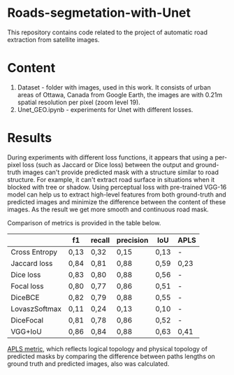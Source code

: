 # Roads-segmetation-with-Unet

This repository contains code related to the project of automatic road extraction from satellite images.

# Content
1. Dataset - folder with images, used in this work. It consists of urban areas of Ottawa, Canada from Google Earth, the images are with 0.21m spatial resolution per pixel (zoom level 19).
2. Unet_GEO.ipynb - experiments for Unet with different losses.


# Results
During experiments with different loss functions, it appears that using a per-pixel loss (such as Jaccard or Dice loss) between the output and ground-truth images can't provide predicted mask with a structure similar to road structure. For example, it can't extract road surface in situations when it blocked with tree or shadow. Using perceptual loss with pre-trained VGG-16 model can help us to extract high-level features from both ground-truth and predicted images and minimize the difference between the content of these images. As the result we get more smooth and continuous road mask. 

Comparison of metrics is provided in the table below.

|               | f1   | recall | precision | IoU  | APLS |
|---------------|------|--------|-----------|------|------|
| Cross Entropy | 0,13 | 0,32   | 0,15      | 0,13 | -    |
| Jaccard loss  | 0,84 | 0,81   | 0,88      | 0,59 | 0,23 |
| Dice loss     | 0,83 | 0,80   | 0,88      | 0,56 | -    |
| Focal loss    | 0,80 | 0,77   | 0,86      | 0,51 | -    |
| DiceBCE       | 0,82 | 0,79   | 0,88      | 0,55 | -    |
| LovaszSoftmax | 0,11 | 0,24   | 0,13      | 0,10 | -    |
| DiceFocal     | 0,81 | 0,78   | 0,86      | 0,52 | -    |
| VGG+IoU       | 0,86 | 0,84   | 0,88      | 0,63 | 0,41 |

[APLS metric](https://medium.com/the-downlinq/spacenet-road-detection-and-routing-challenge-part-i-d4f59d55bfce), which reflects logical topology and physical topology of predicted masks by comparing the difference between paths lengths on ground truth and predicted images, also was calculated.
 
